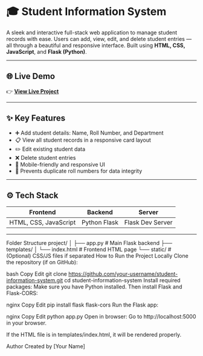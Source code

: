 # 🎓 Student Information System

A sleek and interactive full-stack web application to manage student records with ease. Users can add, view, edit, and delete student entries — all through a beautiful and responsive interface. Built using **HTML, CSS, JavaScript**, and **Flask (Python)**.

---

## 🌐 Live Demo

👉 **[View Live Project](https://student-information-system-gycc.onrender.com/)**  

---

## ✨ Key Features

- ➕ Add student details: Name, Roll Number, and Department
- 📋 View all student records in a responsive card layout
- ✏️ Edit existing student data
- ❌ Delete student entries
- 📱 Mobile-friendly and responsive UI
- 🚫 Prevents duplicate roll numbers for data integrity

---

## ⚙️ Tech Stack

| Frontend           | Backend       | Server        |
|--------------------|---------------|---------------|
| HTML, CSS, JavaScript | Python Flask | Flask Dev Server |

---


Folder Structure
project/
│
├── app.py                  # Main Flask backend
├── templates/
│   └── index.html          # Frontend HTML page
└── static/                 # (Optional) CSS/JS files if separated
How to Run the Project Locally
Clone the repository (if on GitHub):

bash
Copy
Edit
git clone https://github.com/your-username/student-information-system.git
cd student-information-system
Install required packages:
Make sure you have Python installed. Then install Flask and Flask-CORS:

nginx
Copy
Edit
pip install flask flask-cors
Run the Flask app:

nginx
Copy
Edit
python app.py
Open in browser:
Go to http://localhost:5000 in your browser.

If the HTML file is in templates/index.html, it will be rendered properly.

Author
Created by [Your Name]  
